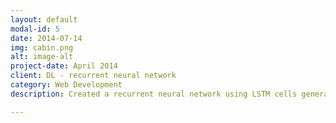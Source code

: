 ```yaml
---
layout: default
modal-id: 5
date: 2014-07-14
img: cabin.png
alt: image-alt
project-date: April 2014
client: DL - recurrent neural network
category: Web Development
description: Created a recurrent neural network using LSTM cells generate a script for a scene in the Simpsons - bare in mind that the script is non-sensical given the amount of data I trained with due to resources constraints. I used TensorFlow. You can find the code <a href="https://github.com/chuyh/lstm-script/blob/master/LSTM-Simpsons.ipynb">here</a>.

---
```

